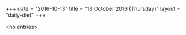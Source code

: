 +++
date = "2016-10-13"
title = "13 October 2016 (Thursday)"
layout = "daily-diet"
+++

<p>&lt;no entries&gt;</p>